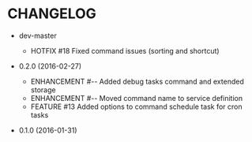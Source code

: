 # CHANGELOG

* dev-master
    * HOTFIX      #18 Fixed command issues (sorting and shortcut)

* 0.2.0 (2016-02-27)
    * ENHANCEMENT #-- Added debug tasks command and extended storage   
    * ENHANCEMENT #-- Moved command name to service definition   
    * FEATURE     #13 Added options to command schedule task for cron tasks

* 0.1.0 (2016-01-31)
